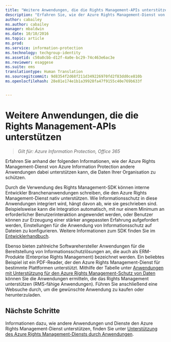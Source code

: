 ```yaml
---
title: "Weitere Anwendungen, die die Rights Management-APIs unterstützen – Installation und Konfiguration | Azure Information Protection"
description: "Erfahren Sie, wie der Azure Rights Management-Dienst von Azure Information Protection andere Anwendungen dabei unterstützen kann, die Daten Ihrer Organisation zu schützen."
author: cabailey
ms.author: cabailey
manager: mbaldwin
ms.date: 10/10/2016
ms.topic: article
ms.prod: 
ms.service: information-protection
ms.technology: techgroup-identity
ms.assetid: c50a8cbb-d12f-4a0e-bc29-74c463e6ac3e
ms.reviewer: esaggese
ms.suite: ems
translationtype: Human Translation
ms.sourcegitcommit: 9d8354f2d68f211d349226970fd2f83dd0ce810b
ms.openlocfilehash: 28e81e174e1b1a39928fa47f9155c40e769b633f


---
```


# <a name="other-applications-that-support-the-rights-management-apis"></a>Weitere Anwendungen, die die Rights Management-APIs unterstützen

>*Gilt für: Azure Information Protection, Office 365*

Erfahren Sie anhand der folgenden Informationen, wie der Azure Rights Management-Dienst von Azure Information Protection andere Anwendungen dabei unterstützen kann, die Daten Ihrer Organisation zu schützen.

Durch die Verwendung des Rights Management-SDK können interne Entwickler Branchenanwendungen schreiben, die den Azure Rights Management-Dienst nativ unterstützen. Wie Informationsschutz in diese Anwendungen integriert wird, hängt davon ab, wie sie geschrieben sind. Beispielsweise kann die Integration automatisch, mit nur einem Minimum an erforderlicher Benutzerinteraktion angewendet werden, oder Benutzer können zur Erzeugung einer stärker angepassten Erfahrung aufgefordert werden, Einstellungen für die Anwendung von Informationsschutz auf Dateien zu konfigurieren. Weitere Informationen zum SDK finden Sie im [Entwicklerhandbuch](../develop/developers-guide.md).

Ebenso bieten zahlreiche Softwarehersteller Anwendungen für die Bereitstellung von Informationsschutzlösungen an, die auch als ERM-Produkte (Enterprise Rights Management) bezeichnet werden. Ein beliebtes Beispiel ist ein PDF-Reader, der den Azure Rights Management-Dienst für bestimmte Plattformen unterstützt. Mithilfe der Tabelle unter [Anwendungen mit Unterstützung für den Azure Rights Management-Schutz von Daten](../get-started/requirements-applications.md) können Sie die Anwendungen ermitteln, die das Rights Management unterstützen (RMS-fähige Anwendungen). Führen Sie anschließend eine Websuche durch, um die gewünschte Anwendung zu kaufen oder herunterzuladen.

## <a name="next-steps"></a>Nächste Schritte

Informationen dazu, wie andere Anwendungen und Dienste den Azure Rights Management-Dienst unterstützen, finden Sie unter [Unterstützung des Azure Rights Management-Diensts durch Anwendungen](applications-support.md).


<!--HONumber=Nov16_HO2-->


